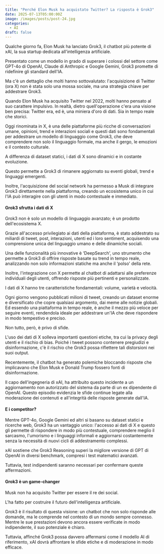 ```yaml
---
title: "Perché Elon Musk ha acquistato Twitter? La risposta è Grok3"
date: 2025-07-13T05:00:00Z
image: /images/posts/post-24.jpg
categories: 
  - AI
draft: false
---
```


Qualche giorno fa, Elon Musk ha lanciato Grok3, il chatbot più potente di xAI, la sua startup dedicata all'intelligenza artificiale.

Presentato come un modello in grado di superare i colossi del settore come GPT-4o di OpenAI, Claude di Anthropic e Google Gemini, Grok3 promette di ridefinire gli standard dell'IA.

Ma c'è un dettaglio che molti hanno sottovalutato: l'acquisizione di Twitter (ora X) non è stata solo una mossa sociale, ma una strategia chiave per addestrare Grok3.

Quando Elon Musk ha acquisito Twitter nel 2022, molti hanno pensato al suo carattere impulsivo. In realtà, dietro quell'operazione c'era una visione ben precisa: Twitter era, ed è, una miniera d'oro di dati. Sia in tempo reale che storici.

Oggi rinominata in X, è una delle piattaforme più ricche di conversazioni umane, opinioni, trend e interazioni sociali e questi dati sono fondamentali per addestrare un modello di linguaggio come Grok3, che deve comprendere non solo il linguaggio formale, ma anche il gergo, le emozioni e il contesto culturale.

A differenza di dataset statici, i dati di X sono dinamici e in costante evoluzione.

Questo permette a Grok3 di rimanere aggiornato su eventi globali, trend e linguaggi emergenti.

Inoltre, l'acquisizione del social network ha permesso a Musk di integrare Grok3 direttamente nella piattaforma, creando un ecosistema unico in cui l'IA può interagire con gli utenti in modo contestuale e immediato.

#### Grok3 sfrutta i dati di X

Grok3 non è solo un modello di linguaggio avanzato; è un prodotto dell'ecosistema X.

Grazie all'accesso privilegiato ai dati della piattaforma, è stato addestrato su miliardi di tweet, post, interazioni, utenti ed i loro sentiment, acquisendo una comprensione unica del linguaggio umano e delle dinamiche sociali.

Una delle funzionalità più innovative è ‘DeepSearch', uno strumento che permette a Grok3 di offrire risposte basate su trend in tempo reale, analizzando non solo informazioni statiche ma anche il ‘polso' della rete.

Inoltre, l'integrazione con X permette al chatbot di adattarsi alle preferenze individuali degli utenti, offrendo risposte più pertinenti e personalizzate.

I dati di X hanno tre caratteristiche fondamentali: volume, varietà e velocità.

Ogni giorno vengono pubblicati milioni di tweet, creando un dataset enorme e diversificato che copre qualsiasi argomento, dai meme alle notizie globali. Ed essendo una piattaforma in tempo reale, è anche il mezzo più veloce per seguire eventi, rendendola ideale per addestrare un'IA che deve rispondere in modo tempestivo e preciso.

Non tutto, però, è privo di sfide.

L'uso dei dati di X solleva importanti questioni etiche, tra cui la privacy degli utenti e il rischio di bias. Poiché i tweet possono contenere pregiudizi e disinformazione, c'è il rischio che Grok3 possa riflettere tali distorsioni nei suoi output.

Recentemente, il chatbot ha generato polemiche bloccando risposte che implicavano che Elon Musk e Donald Trump fossero fonti di disinformazione.

Il capo dell'ingegneria di xAI, ha attribuito questo incidente a un aggiornamento non autorizzato del sistema da parte di un ex dipendente di OpenAI. Questo episodio evidenzia le sfide continue legate alla moderazione dei contenuti e all'integrità delle risposte generate dall'IA.

#### E i competitor?

Mentre GPT-4o, Google Gemini ed altri si basano su dataset statici e ricerche web, Grok3 ha un vantaggio unico: l'accesso ai dati di X e questo gli permette di rispondere in modo più contestuale, comprendere meglio il sarcasmo, l'umorismo e i linguaggi informali e aggiornarsi costantemente senza la necessità di nuovi cicli di addestramento complessi.

xAI sostiene che Grok3 Reasoning superi la migliore versione di GPT di OpenAI in diversi benchmark, compresi i test matematici avanzati.


Tuttavia, test indipendenti saranno necessari per confermare queste affermazioni.

#### Grok3 è un game-changer

Musk non ha acquisito Twitter per essere il re dei social.

L'ha fatto per costruire il futuro dell'intelligenza artificiale.

Grok3 è il risultato di questa visione: un chatbot che non solo risponde alle domande, ma le comprende nel contesto di un mondo sempre connesso. Mentre le sue prestazioni devono ancora essere verificate in modo indipendente, il suo potenziale è chiaro.

Tuttavia, affinché Grok3 possa davvero affermarsi come il modello AI di riferimento, xAI dovrà affrontare le sfide etiche e di moderazione in modo efficace.